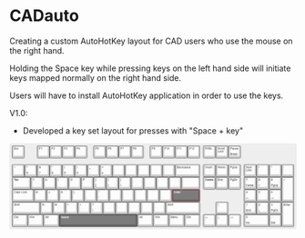 # CADauto
Creating a custom AutoHotKey layout for CAD users who use the mouse on the right hand.

Holding the Space key while pressing keys on the left hand side will initiate keys mapped normally on the right hand side.

Users will have to install AutoHotKey application in order to use the keys.

V1.0:
- Developed a key set layout for presses with "Space + key"

![alt text](https://github.com/robostrike/CADauto/blob/main/keyboard-layout.png)
